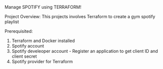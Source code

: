 Manage SPOTIFY using TERRAFORM!

Project Overview:
This projects involves Terraform to create a gym spotify playlist 

Prerequisited:
1. Terraform and Docker installed 
2. Spotify account 
3. Spotify develeoper account - Register an application to get client ID and client secret
4. Spotify provider for Terraform 


